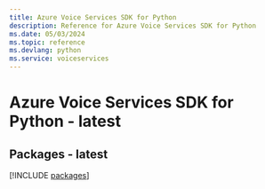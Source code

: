 ```yaml
---
title: Azure Voice Services SDK for Python
description: Reference for Azure Voice Services SDK for Python
ms.date: 05/03/2024
ms.topic: reference
ms.devlang: python
ms.service: voiceservices
---
```

# Azure Voice Services SDK for Python - latest
## Packages - latest
[!INCLUDE [packages](voice-services-index.md)]